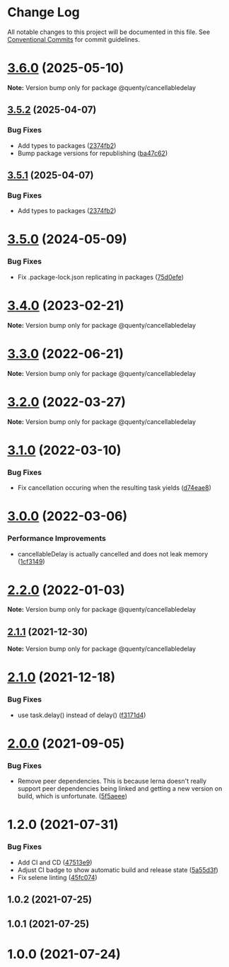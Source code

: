 # Change Log

All notable changes to this project will be documented in this file.
See [Conventional Commits](https://conventionalcommits.org) for commit guidelines.

# [3.6.0](https://github.com/Quenty/NevermoreEngine/compare/@quenty/cancellabledelay@3.5.2...@quenty/cancellabledelay@3.6.0) (2025-05-10)

**Note:** Version bump only for package @quenty/cancellabledelay





## [3.5.2](https://github.com/Quenty/NevermoreEngine/compare/@quenty/cancellabledelay@3.5.0...@quenty/cancellabledelay@3.5.2) (2025-04-07)


### Bug Fixes

* Add types to packages ([2374fb2](https://github.com/Quenty/NevermoreEngine/commit/2374fb2b043cfbe0e9b507b3316eec46a4e353a0))
* Bump package versions for republishing ([ba47c62](https://github.com/Quenty/NevermoreEngine/commit/ba47c62e32170bf74377b0c658c60b84306dc294))





## [3.5.1](https://github.com/Quenty/NevermoreEngine/compare/@quenty/cancellabledelay@3.5.0...@quenty/cancellabledelay@3.5.1) (2025-04-07)


### Bug Fixes

* Add types to packages ([2374fb2](https://github.com/Quenty/NevermoreEngine/commit/2374fb2b043cfbe0e9b507b3316eec46a4e353a0))





# [3.5.0](https://github.com/Quenty/NevermoreEngine/compare/@quenty/cancellabledelay@3.4.0...@quenty/cancellabledelay@3.5.0) (2024-05-09)


### Bug Fixes

* Fix .package-lock.json replicating in packages ([75d0efe](https://github.com/Quenty/NevermoreEngine/commit/75d0efeef239f221d93352af71a5b3e930ec23c5))





# [3.4.0](https://github.com/Quenty/NevermoreEngine/compare/@quenty/cancellabledelay@3.3.0...@quenty/cancellabledelay@3.4.0) (2023-02-21)

**Note:** Version bump only for package @quenty/cancellabledelay





# [3.3.0](https://github.com/Quenty/NevermoreEngine/compare/@quenty/cancellabledelay@3.2.0...@quenty/cancellabledelay@3.3.0) (2022-06-21)

**Note:** Version bump only for package @quenty/cancellabledelay





# [3.2.0](https://github.com/Quenty/NevermoreEngine/compare/@quenty/cancellabledelay@3.1.0...@quenty/cancellabledelay@3.2.0) (2022-03-27)

**Note:** Version bump only for package @quenty/cancellabledelay





# [3.1.0](https://github.com/Quenty/NevermoreEngine/compare/@quenty/cancellabledelay@3.0.0...@quenty/cancellabledelay@3.1.0) (2022-03-10)


### Bug Fixes

* Fix cancellation occuring when the resulting task yields ([d74eae8](https://github.com/Quenty/NevermoreEngine/commit/d74eae8faee15255ca66ca4b803312afe966acc4))





# [3.0.0](https://github.com/Quenty/NevermoreEngine/compare/@quenty/cancellabledelay@2.2.0...@quenty/cancellabledelay@3.0.0) (2022-03-06)


### Performance Improvements

* cancellableDelay is actually cancelled and does not leak memory ([1cf3149](https://github.com/Quenty/NevermoreEngine/commit/1cf3149bdd29c412cc3378adacff285087aafd58))





# [2.2.0](https://github.com/Quenty/NevermoreEngine/compare/@quenty/cancellabledelay@2.1.1...@quenty/cancellabledelay@2.2.0) (2022-01-03)

**Note:** Version bump only for package @quenty/cancellabledelay





## [2.1.1](https://github.com/Quenty/NevermoreEngine/compare/@quenty/cancellabledelay@2.1.0...@quenty/cancellabledelay@2.1.1) (2021-12-30)

**Note:** Version bump only for package @quenty/cancellabledelay





# [2.1.0](https://github.com/Quenty/NevermoreEngine/compare/@quenty/cancellabledelay@2.0.0...@quenty/cancellabledelay@2.1.0) (2021-12-18)


### Bug Fixes

* use task.delay() instead of delay() ([f3171d4](https://github.com/Quenty/NevermoreEngine/commit/f3171d409226dd38306818fa429136746ad4d213))





# [2.0.0](https://github.com/Quenty/NevermoreEngine/compare/@quenty/cancellabledelay@1.2.0...@quenty/cancellabledelay@2.0.0) (2021-09-05)


### Bug Fixes

* Remove peer dependencies. This is because lerna doesn't really support peer dependencies being linked and getting a new version on build, which is unfortunate. ([5f5aeee](https://github.com/Quenty/NevermoreEngine/commit/5f5aeeea8de9975435309e53679f0ef7064f9dd0))





# 1.2.0 (2021-07-31)


### Bug Fixes

* Add CI and CD ([47513e9](https://github.com/Quenty/NevermoreEngine/commit/47513e9b568162707534af132396dd8756947dd3))
* Adjust CI badge to show automatic build and release state ([5a55d3f](https://github.com/Quenty/NevermoreEngine/commit/5a55d3f19bf8d66a760d67da9b56ed47fab74656))
* Fix selene linting ([45fc074](https://github.com/Quenty/NevermoreEngine/commit/45fc07489ee59127ac6582689f19a0e87c1e5b5a))



## 1.0.2 (2021-07-25)



## 1.0.1 (2021-07-25)



# 1.0.0 (2021-07-24)
